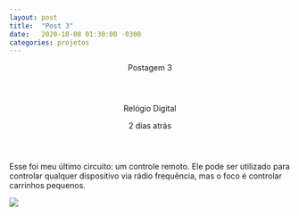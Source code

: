 ```yaml
---
layout: post
title:  "Post 3"
date:   2020-10-08 01:30:00 -0300
categories: projetos
---
```


<header>
Postagem 3
</header>
<section>
    <article>
        <header class="hd-posts">
            <p>Relógio Digital</p>
            <p id="dias">2 dias atrás</p>
        </header>
    </article>
    <article>
        <p>
            Esse foi meu último circuito: um controle remoto. Ele pode ser utilizado para controlar qualquer dispositivo via rádio frequência, mas o foco é controlar carrinhos pequenos.
        </P>
        <img class="posts-img" src="{{ '/assets/images/Cir3.jpg' | relative_url }}">
    </article>
</section> 